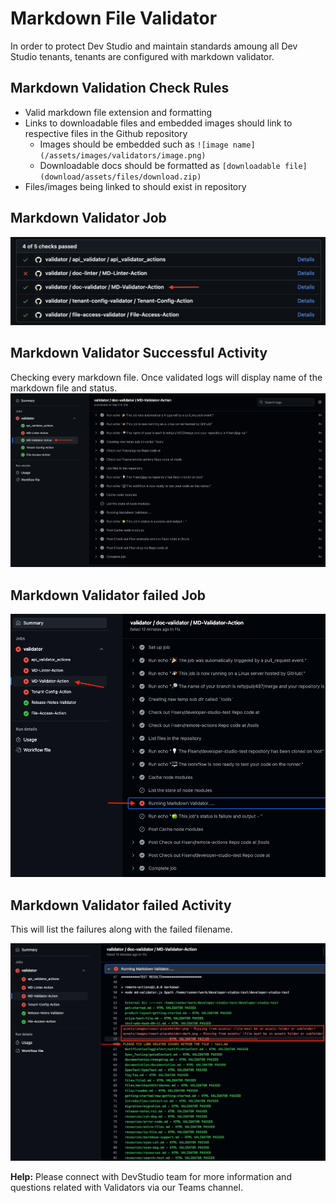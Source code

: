 # Markdown File Validator

In order to protect Dev Studio and maintain standards amoung all Dev Studio tenants, tenants are configured with markdown validator. 

## Markdown Validation Check Rules

- Valid markdown file extension and formatting
- Links to downloadable files and embedded images should link to respective files in the Github repository
  - Images should be embedded such as `![image name](/assets/images/validators/image.png)`
  - Downloadable docs should be formatted as `[downloadable file](download/assets/files/download.zip)`
- Files/images being linked to should exist in repository

## Markdown Validator Job

![Git Action](/assets/images/validators/markdown-validator.png)

## Markdown Validator Successful Activity

Checking every markdown file. Once validated logs will display name of the markdown file and status. 
![Git Action](/assets/images/validators/markdown-validator-pass.png)

## Markdown Validator failed Job

![Git Action](/assets/images/validators/failed-markdown-validator-action.png)

## Markdown Validator failed Activity
This will list the failures along with the failed filename.

![Git Action](/assets/images/validators/failed-markdown-validator-activity.png)

**Help:** Please connect with DevStudio team for more information and questions related with Validators via our Teams channel.
